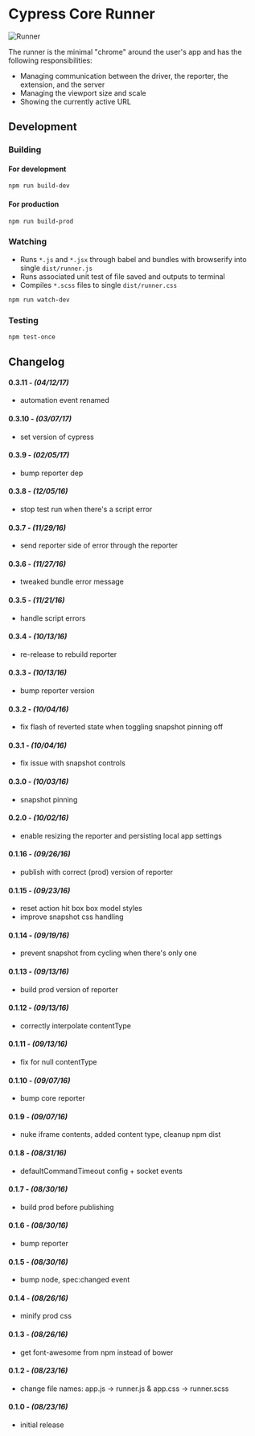 # Cypress Core Runner

![Runner](https://cloud.githubusercontent.com/assets/1157043/17947042/e9352ae2-6a18-11e6-85af-3670c7cfba03.png)

The runner is the minimal "chrome" around the user's app and has the following responsibilities:

- Managing communication between the driver, the reporter, the extension, and the server
- Managing the viewport size and scale
- Showing the currently active URL


## Development

### Building

#### For development

```bash
npm run build-dev
```

#### For production

```bash
npm run build-prod
```

### Watching

- Runs `*.js` and `*.jsx` through babel and bundles with browserify into single `dist/runner.js`
- Runs associated unit test of file saved and outputs to terminal
- Compiles `*.scss` files to single `dist/runner.css`

```bash
npm run watch-dev
```

### Testing

```bash
npm test-once
```


## Changelog

#### 0.3.11 - *(04/12/17)*
- automation event renamed

#### 0.3.10 - *(03/07/17)*
- set version of cypress

#### 0.3.9 - *(02/05/17)*
- bump reporter dep

#### 0.3.8 - *(12/05/16)*
- stop test run when there's a script error

#### 0.3.7 - *(11/29/16)*
- send reporter side of error through the reporter

#### 0.3.6 - *(11/27/16)*
- tweaked bundle error message

#### 0.3.5 - *(11/21/16)*
- handle script errors

#### 0.3.4 - *(10/13/16)*
- re-release to rebuild reporter

#### 0.3.3 - *(10/13/16)*
- bump reporter version

#### 0.3.2 - *(10/04/16)*
- fix flash of reverted state when toggling snapshot pinning off

#### 0.3.1 - *(10/04/16)*
- fix issue with snapshot controls

#### 0.3.0 - *(10/03/16)*
- snapshot pinning

#### 0.2.0 - *(10/02/16)*
- enable resizing the reporter and persisting local app settings

#### 0.1.16 - *(09/26/16)*
- publish with correct (prod) version of reporter

#### 0.1.15 - *(09/23/16)*
- reset action hit box box model styles
- improve snapshot css handling

#### 0.1.14 - *(09/19/16)*
- prevent snapshot from cycling when there's only one

#### 0.1.13 - *(09/13/16)*
- build prod version of reporter

#### 0.1.12 - *(09/13/16)*
- correctly interpolate contentType

#### 0.1.11 - *(09/13/16)*
- fix for null contentType

#### 0.1.10 - *(09/07/16)*
- bump core reporter

#### 0.1.9 - *(09/07/16)*
- nuke iframe contents, added content type, cleanup npm dist

#### 0.1.8 - *(08/31/16)*
- defaultCommandTimeout config + socket events

#### 0.1.7 - *(08/30/16)*
- build prod before publishing

#### 0.1.6 - *(08/30/16)*
- bump reporter

#### 0.1.5 - *(08/30/16)*
- bump node, spec:changed event

#### 0.1.4 - *(08/26/16)*
- minify prod css

#### 0.1.3 - *(08/26/16)*
- get font-awesome from npm instead of bower

#### 0.1.2 - *(08/23/16)*
- change file names: app.js -> runner.js & app.css -> runner.scss

#### 0.1.0 - *(08/23/16)*
- initial release
